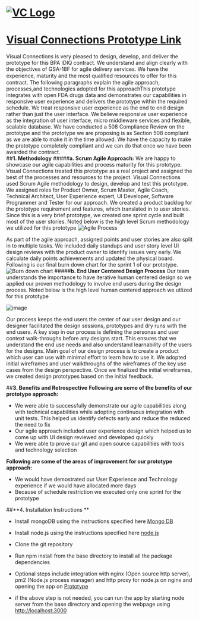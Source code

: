 
# [![VC Logo](http://googledrive.com/host/0B_QkjcHRJY6weTlIakVsbkY5QjQ)](http://www.visualconnections.net) 

# [Visual Connections Prototype Link](http://50.246.122.183/)

Visual Connections is very pleased to design, develop, and deliver the prototype for this BPA IDIQ contract. We understand and align clearly with the objectives of GSA-18F for agile delivery services. We have the experience, maturity and the most qualified  resources to oﬀer for this contract. The following paragraphs explain  the agile approach, processes,and technologies adopted for this approachThis prototype integrates with open FDA drugs data and demonstrates our capabilities in responsive user experience and delivers the prototype within the required  schedule. We treat responsive user experience as the end to end design rather than just the user interface. We believe responsive user experience as the integration of user interface, micro middleware services and flexible, scalable database.
We have conducted a 508 Compliance Review on the prototype and the prototype we are proposing is as Section 508 compliant as we are able to make it in the time allowed. We have the capacity to make the prototype completely compliant and we can do that once we have been awarded the contract.  
##**1. Methodology**
#####**a. Scrum Agile Approach:**
We are happy  to showcase our agile capabilities and process maturity for this prototype. Visual Connections treated this prototype as a real project and assigned the best of the processes and resources to the project.Visual Connections used Scrum Agile methodology to design, develop and test this prototype. We assigned roles for Product Owner, Scrum Master, Agile Coach, Technical Architect, User Experience expert, UI Developer, Software Programmer and Tester for our approach. We created a product backlog for the prototype requirement and features, which translated in to user stories. Since this is a very brief prototype,  we created  one sprint cycle  and  built most of the user stories. Noted below is the high level Scrum methodology  we utilized for this prototype
![Agile Process](http://googledrive.com/host/0B_QkjcHRJY6waHg3QWo3ejVIMnM)
As part of the agile approach,  assigned points and user stories are also split in to multiple tasks. We included daily standups and user story level UI design reviews with the product owner to identify issues very early.We calculate daily points achievements and  updated the physical board. Following is our final burn down chart for the sprint 1 of our prototype.
![Burn down chart](http://googledrive.com/host/0B_QkjcHRJY6wWXR5bmViVzByNUE)
#####**b. End User Centered Design Process**
Our team understands the importance to have iterative human centered design so we applied our proven methodology to involve end users during the design process. Noted below is the high level human centered approach we utlized for this prototype

![image](http://googledrive.com/host/0B_QkjcHRJY6wZU9hWFE5ODRHMGs)

Our process keeps the end users the center of our user design and our designer facilitated the design sessions, prototypes and dry runs with the end users. A key step in our process is defining the personas and user context walk-throughs before any designs start.  This ensures that we understand the end use needs and also understand learnability of the users for the designs. Main goal of our design process is to create a product which user can use with minimal effort to learn how to use it. We adopted initial wireframes and user walkthroughs of the wireframes of the key use cases from the design perspective. Once we finalized the initial wireframes, we created design prototypes based on the initial feedback.   

##**3. Benefits and Retrospective**
**Following are some of the benefits of our prototype approach:**
* We were able to successfully demonstrate our agile capabilities along with technical capabilities while adopting continuous integration with unit tests. This helped us identify defects early and reduce the reduced the need to fix* Our agile approach included user experience design which helped us to come up with UI design reviewed and developed quickly* We were able to prove our git and open source capabilities with tools and technology selection**Following are some of the areas of improvement for our prototype approach:**

* We would have demostrated our User Experience and Technology experience if we would have allocated more days
* Because of schedule restriction we executed only one sprint for the prototype
##**4. Installation Instructions **
* Install mongoDB using the instructions specified here 
	[Mongo DB ](http://docs.mongodb.org/manual/installation/)
	* Install node.js using the instructions specified here [node.js](https://nodejs.org/download/)
* Clone the git repository
* Run npm install from the base directory to install all the package dependencies
* Optional steps include integration with nginx (Open source http server), pm2 (Node.js process manager) and http proxy for node.js on nginx and opening the app on [Prototype](http://localhost)
* if the above step is not needed, you can run the app by starting node server from the base directory and opening the webpage using  [http://localhost:3000](http://localhost:3000) 